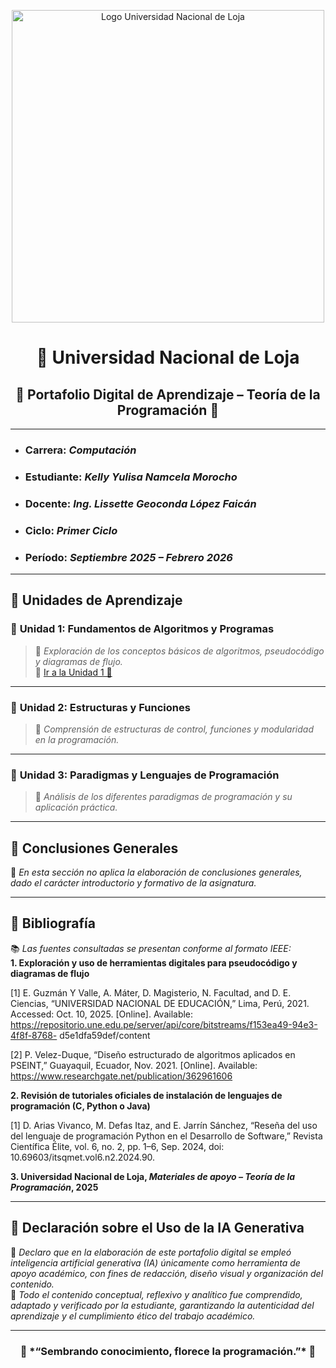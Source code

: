 <p align="center">
  <img src="https://joinforwater.ngo/wp-content/uploads/2022/05/logo-unl-HC-01-e1651758359420.png" 
       alt="Logo Universidad Nacional de Loja" 
       width="500">
</p>
 

<h1 align="center"> 🍃 Universidad Nacional de Loja </h1>

<h2 align="center">🌼 Portafolio Digital de Aprendizaje – Teoría de la Programación 🌼</h2>

---

- ###  **Carrera:**   *Computación*
- ###  **Estudiante:**  *Kelly Yulisa Namcela Morocho*  
- ###  **Docente:**   *Ing. Lissette Geoconda López Faicán*
- ###  **Ciclo:**   *Primer Ciclo*  
- ###  **Período:**   *Septiembre 2025 – Febrero 2026*

---

## 🌿 Unidades de Aprendizaje

### 🍃 **Unidad 1:** Fundamentos de Algoritmos y Programas  
> 🌷 *Exploración de los conceptos básicos de algoritmos, pseudocódigo y diagramas de flujo.*  
🔗 [Ir a la Unidad 1 🌼](Unidad1.md)

---

### 🌸 **Unidad 2:** Estructuras y Funciones  
> 🌺 *Comprensión de estructuras de control, funciones y modularidad en la programación.*  

---

### 🌼 **Unidad 3:** Paradigmas y Lenguajes de Programación  
> 🌻 *Análisis de los diferentes paradigmas de programación y su aplicación práctica.*  

---


## 🌺 Conclusiones Generales  

🌷 *En esta sección no aplica la elaboración de conclusiones generales, dado el carácter introductorio y formativo de la asignatura.*  

---

## 🌼 Bibliografía  

📚 *Las fuentes consultadas se presentan conforme al formato IEEE:*  
**1. Exploración y uso de herramientas digitales para pseudocódigo y diagramas
de flujo**

[1] E. Guzmán Y Valle, A. Máter, D. Magisterio, N. Facultad, and D. E. Ciencias, “UNIVERSIDAD
NACIONAL DE EDUCACIÓN,” Lima, Perú, 2021. Accessed: Oct. 10, 2025. [Online]. Available:
https://repositorio.une.edu.pe/server/api/core/bitstreams/f153ea49-94e3-4f8f-8768-
d5e1dfa59def/content

[2] P. Velez-Duque, “Diseño estructurado de algoritmos aplicados en PSEINT,” Guayaquil,
Ecuador, Nov. 2021. [Online]. Available:
https://www.researchgate.net/publication/362961606

**2. Revisión de tutoriales oficiales de instalación de lenguajes de programación
(C, Python o Java)**

[1] D. Arias Vivanco, M. Defas Itaz, and E. Jarrín Sánchez, “Reseña del uso del lenguaje de
programación Python en el Desarrollo de Software,” Revista Científica Élite, vol. 6, no. 2, pp.
1–6, Sep. 2024, doi: 10.69603/itsqmet.vol6.n2.2024.90.

**3. Universidad Nacional de Loja, *Materiales de apoyo – Teoría de la Programación*, 2025**  

---

## 🌸 Declaración sobre el Uso de la IA Generativa  

🤖 *Declaro que en la elaboración de este portafolio digital se empleó inteligencia artificial generativa (IA) únicamente como herramienta de apoyo académico, con fines de redacción, diseño visual y organización del contenido.*  
🌿 *Todo el contenido conceptual, reflexivo y analítico fue comprendido, adaptado y verificado por la estudiante, garantizando la autenticidad del aprendizaje y el cumplimiento ético del trabajo académico.*

---


<h3 align="center">🌾 *“Sembrando conocimiento, florece la programación.”* 🌾</h3>
















